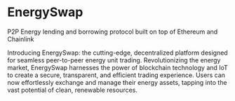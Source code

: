 # EnergySwap
P2P Energy lending and borrowing protocol built on top of Ethereum and Chainlink


Introducing EnergySwap: the cutting-edge, decentralized platform designed for seamless peer-to-peer energy unit trading. Revolutionizing the energy market, EnergySwap harnesses the power of blockchain technology and IoT to create a secure, transparent, and efficient trading experience. Users can now effortlessly exchange and manage their energy assets, tapping into the vast potential of clean, renewable resources. 
